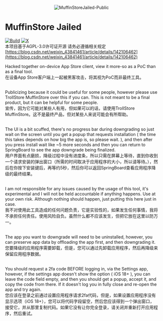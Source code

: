 <p align="center">
  <img src="https://socialify.git.ci/136478738/MuffinStoreJailed-Public/image?description=1&descriptionEditable=ALLG%E6%B1%89%E5%8C%96&font=Bitter&forks=1&issues=1&language=1&name=1&owner=1&pattern=Floating%20Cogs&pulls=1&stargazers=1&theme=Auto" alt="MuffinStoreJailed-Public"/> 
</p>

# MuffinStore Jailed

[![Build](https://github.com/136478738/MuffinStoreJailed-Public/actions/workflows/Build.yml/badge.svg?branch=main)](https://github.com/136478738/MuffinStoreJailed-Public/actions/workflows/Build.yml)
[![X](https://img.shields.io/twitter/follow/V_wo50)](https://x.com/V_wo50)
<br>本项目基于AGPL-3.0许可证开源 请务必遵循相关规定[https://blog.csdn.net/weixin_43841461/article/details/142106462](https://blog.csdn.net/weixin_43841461/article/details/142106462)


Hacked together on-device App Store client, view it more-so as a PoC than as a final tool.
<br>在设备App Store客户端上一起被黑客攻击，将其视为PoC而非最终工具。

<br>Publicizing because it could be useful for some people, however please use TrollStore MuffinStore over this if you can. This is not meant to be a final product, but it can be helpful for some people.
<br>宣传，因为它可能对某些人有用，但如果可以的话，请使用TrollStore MuffinStore。这不是最终产品，但对某些人来说可能会有所帮助。

<br>The UI is a bit scuffed, there's no progress bar during downgrading so just wait on the screen until you get a popup that requests installation ( the time this takes depends on how big the app is, so please wait. ), and then after you press install wait like ~5 more seconds and then you can return to SpringBoard to see the app downgrade being finalized.
<br>用户界面有点磨损，降级过程中没有进度条，所以只需在屏幕上等待，直到你收到一个请求安装的弹出窗口（所需的时间取决于应用程序的大小，所以请等待。），然后在你按下安装键后，再等约5秒，然后你可以返回SpringBoard查看应用程序降级的最终结果。

<br>I am not responsible for any issues caused by the usage of this tool, it's experimental and I will not be held accountable if anything happens. Use at your own risk. Although nothing should happen, just putting this here just in case.
<br>我不对使用此工具造成的任何问题负责，它是实验性的，如果发生任何事情，我将不承担任何责任。使用风险自负。虽然什么都不应该发生，但把它放在这里以防万一。

<br>The app you want to downgrade will need to be uninstalled, however, you can preserve app data by offloading the app first, and then downgrading it.
<br>您要降级的应用程序需要卸载，但是，您可以通过先卸载应用程序，然后再降级来保留应用程序数据。

<br>You should request a 2fa code BEFORE logging in, via the Settings app, however, if the settings app doesn't show the option ( iOS 18+ ), you can leave the code field empty, and then you should get a popup, accept it, and copy the code from there. If it doesn't log you in fully close and re-open the app and try again.
<br>您应该在登录之前通过设置应用程序请求2fa代码，但是，如果设置应用程序没有显示选项（iOS 18+），您可以将代码字段留空，然后您应该得到一个弹出窗口，接受它，并从那里复制代码。如果它没有让你完全登录，请关闭并重新打开应用程序，然后重试。
